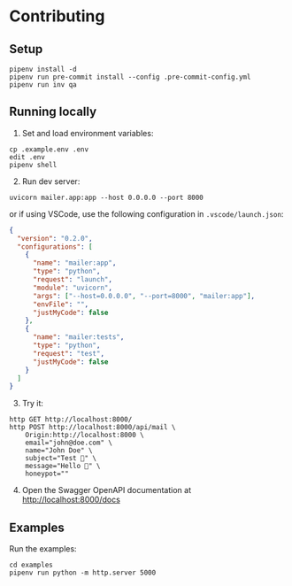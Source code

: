 # Contributing

## Setup

```
pipenv install -d
pipenv run pre-commit install --config .pre-commit-config.yml
pipenv run inv qa
```

## Running locally

1. Set and load environment variables:

```
cp .example.env .env
edit .env
pipenv shell
```

2. Run dev server:

```
uvicorn mailer.app:app --host 0.0.0.0 --port 8000
```

or if using VSCode, use the following configuration in `.vscode/launch.json`:

```json
{
  "version": "0.2.0",
  "configurations": [
    {
      "name": "mailer:app",
      "type": "python",
      "request": "launch",
      "module": "uvicorn",
      "args": ["--host=0.0.0.0", "--port=8000", "mailer:app"],
      "envFile": "",
      "justMyCode": false
    },
    {
      "name": "mailer:tests",
      "type": "python",
      "request": "test",
      "justMyCode": false
    }
  ]
}
```

3. Try it:

```
http GET http://localhost:8000/
http POST http://localhost:8000/api/mail \
    Origin:http://localhost:8000 \
    email="john@doe.com" \
    name="John Doe" \
    subject="Test 💫" \
    message="Hello 👋" \
    honeypot=""
```

4. Open the Swagger OpenAPI documentation at [http://localhost:8000/docs](http://localhost:8000/docs)

## Examples

Run the examples:

```
cd examples
pipenv run python -m http.server 5000
```
